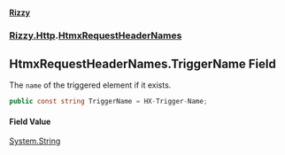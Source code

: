 #### [Rizzy](index 'index')
### [Rizzy.Http](Rizzy.Http 'Rizzy.Http').[HtmxRequestHeaderNames](Rizzy.Http.HtmxRequestHeaderNames 'Rizzy.Http.HtmxRequestHeaderNames')

## HtmxRequestHeaderNames.TriggerName Field

The `name` of the triggered element if it exists.

```csharp
public const string TriggerName = HX-Trigger-Name;
```

#### Field Value
[System.String](https://docs.microsoft.com/en-us/dotnet/api/System.String 'System.String')